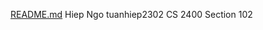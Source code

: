 [README.md](https://github.com/tuanhiep2302/git-lab/files/7094675/README.md)
Hiep Ngo
tuanhiep2302
CS 2400 Section 102

